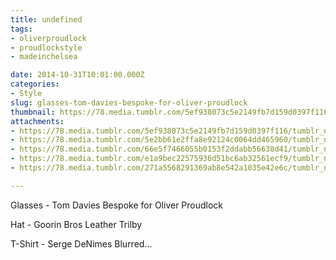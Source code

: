 ```yaml
---
title: undefined
tags:
- oliverproudlock
- proudlockstyle
- madeinchelsea

date: 2014-10-31T10:01:00.000Z
categories:
- Style
slug: glasses-tom-davies-bespoke-for-oliver-proudlock
thumbnail: https://78.media.tumblr.com/5ef938073c5e2149fb7d159d0397f116/tumblr_ne3t0yt1Jk1rhrm24o1_1280.jpg
attachments:
- https://78.media.tumblr.com/5ef938073c5e2149fb7d159d0397f116/tumblr_ne3t0yt1Jk1rhrm24o1_1280.jpg
- https://78.media.tumblr.com/5e2bb61e2ffa8e92124c0064dd465960/tumblr_ne3t0yt1Jk1rhrm24o2_1280.jpg
- https://78.media.tumblr.com/66e5f7466055b0153f2ddabb56638d41/tumblr_ne3t0yt1Jk1rhrm24o3_1280.jpg
- https://78.media.tumblr.com/e1a9bec22575936d51bc6ab32561ecf9/tumblr_ne3t0yt1Jk1rhrm24o4_1280.jpg
- https://78.media.tumblr.com/271a5568291369ab8e542a1035e42e6c/tumblr_ne3t0yt1Jk1rhrm24o5_1280.jpg

---
```


Glasses - Tom Davies Bespoke for Oliver Proudlock 

  Hat - Goorin Bros Leather Trilby 

  T-Shirt - Serge DeNimes Blurred...
